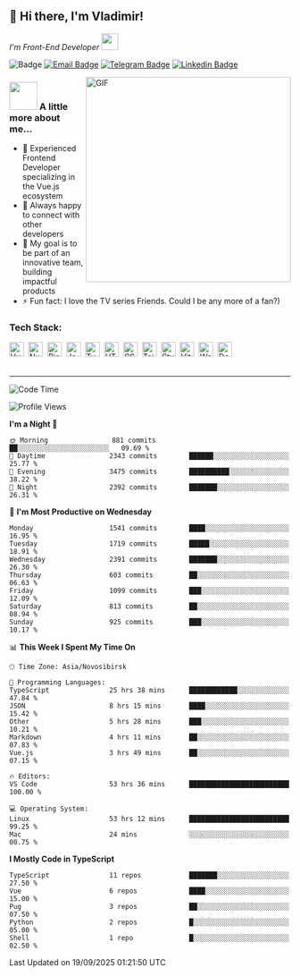 ## 🦄 Hi there, I'm Vladimir!

<p><em>I'm Front-End Developer <img src="https://i.giphy.com/WUlplcMpOCEmTGBtBW.webp" width="30"></em>
</p>

![Badge](https://hitscounter.dev/api/hit?url=https%3A%2F%2Fgithub.com%2Fvofronte&label=гости&icon=github&color=%23E7E7E7)
[![Email Badge](https://cdn.jsdelivr.net/gh/vofronte/icons@latest/mail_badge.svg)](mailto:Hi@BetterCallSergeev.pro)
[![Telegram Badge](https://cdn.jsdelivr.net/gh/vofronte/icons@latest/tg_badge.svg)](https://t.me/vofronte) [![Linkedin
Badge](https://cdn.jsdelivr.net/gh/vofronte/icons@latest/linkedin_badge.svg)](https://www.linkedin.com/in/vofronte/)


<img align="right" alt="GIF" width="367" src="https://i.giphy.com/L8K62iTDkzGX6.webp" />

### <img src="https://i.giphy.com/VgCDAzcKvsR6OM0uWg.webp" width="50"> A little more about me...

- 🔭 Experienced Frontend Developer specializing in the Vue.js ecosystem
- 👯 Always happy to connect with other developers
- 🥅 My goal is to be part of an innovative team, building impactful products
- ⚡ Fun fact: I love the TV series Friends. Could I be any more of a fan?)

### Tech Stack:

<div class="tools-container">
	<img title="Vue.js" alt="Vue.js" width="26px" src="https://cdn.jsdelivr.net/gh/vofronte/icons@latest/vue.svg" style="vertical-align: middle; margin-right: 4px; margin-bottom: 4px;"/>
	<img title="Nuxt.js" alt="Nuxt.js" width="26px" src="https://cdn.jsdelivr.net/gh/vofronte/icons@latest/nuxt.png" style="vertical-align: middle; margin-right: 4px; margin-bottom: 4px;"/>
	<img title="Pinia" alt="Pinia" width="26px" src="https://cdn.jsdelivr.net/gh/vofronte/icons@latest/pinia.svg" style="vertical-align: middle; margin-right: 4px; margin-bottom: 4px;"/>
	<img title="JavaScript" alt="JavaScript" width="26px" src="https://cdn.jsdelivr.net/gh/vofronte/icons@latest/js.svg" style="vertical-align: middle; margin-right: 4px; margin-bottom: 4px;"/>
	<img title="TypeScript" alt="TypeScript" width="26px" src="https://cdn.jsdelivr.net/gh/vofronte/icons@latest/ts.svg" style="vertical-align: middle; margin-right: 4px; margin-bottom: 4px;"/>
	<img title="HTML" alt="HTML" width="26px" src="https://cdn.jsdelivr.net/gh/vofronte/icons@latest/html.svg" style="vertical-align: middle; margin-right: 4px; margin-bottom: 4px;"/>
	<img title="CSS" alt="CSS" width="26px" src="https://cdn.jsdelivr.net/gh/vofronte/icons@latest/css.svg" style="vertical-align: middle; margin-right: 4px; margin-bottom: 4px;"/>
	<img title="Tailwind" alt="Tailwind" width="26px" src="https://cdn.jsdelivr.net/gh/vofronte/icons@latest/tailwind.svg" style="vertical-align: middle; margin-right: 4px; margin-bottom: 4px;"/>
	<img title="Stylus" alt="Stylus" width="26px" src="https://cdn.jsdelivr.net/gh/vofronte/icons@latest/stylus.svg" style="vertical-align: middle; margin-right: 4px; margin-bottom: 4px;"/>
	<img title="Vite" alt="Vite" width="26px" src="https://cdn.jsdelivr.net/gh/vofronte/icons@latest/vite.svg" style="vertical-align: middle; margin-right: 4px; margin-bottom: 4px;"/>
	<img title="Webpack" alt="Webpack" width="26px" src="https://cdn.jsdelivr.net/gh/vofronte/icons@latest/webpack.svg" style="vertical-align: middle; margin-right: 4px; margin-bottom: 4px;"/>
	<img title="Docker" alt="Docker" width="26px" src="https://cdn.jsdelivr.net/gh/vofronte/icons@latest/docker.svg" style="vertical-align: middle; margin-right: 4px; margin-bottom: 4px;"/>
</div>
<br />

---
<!--START_SECTION:waka-->
![Code Time](http://img.shields.io/badge/Code%20Time-7%2C436%20hrs%2055%20mins-blue)

![Profile Views](http://img.shields.io/badge/Profile%20Views-0-blue)

**I'm a Night 🦉** 

```text
🌞 Morning                881 commits         ██░░░░░░░░░░░░░░░░░░░░░░░   09.69 % 
🌆 Daytime                2343 commits        ██████░░░░░░░░░░░░░░░░░░░   25.77 % 
🌃 Evening                3475 commits        ██████████░░░░░░░░░░░░░░░   38.22 % 
🌙 Night                  2392 commits        ███████░░░░░░░░░░░░░░░░░░   26.31 % 
```
📅 **I'm Most Productive on Wednesday** 

```text
Monday                   1541 commits        ████░░░░░░░░░░░░░░░░░░░░░   16.95 % 
Tuesday                  1719 commits        █████░░░░░░░░░░░░░░░░░░░░   18.91 % 
Wednesday                2391 commits        ███████░░░░░░░░░░░░░░░░░░   26.30 % 
Thursday                 603 commits         ██░░░░░░░░░░░░░░░░░░░░░░░   06.63 % 
Friday                   1099 commits        ███░░░░░░░░░░░░░░░░░░░░░░   12.09 % 
Saturday                 813 commits         ██░░░░░░░░░░░░░░░░░░░░░░░   08.94 % 
Sunday                   925 commits         ███░░░░░░░░░░░░░░░░░░░░░░   10.17 % 
```


📊 **This Week I Spent My Time On** 

```text
🕑︎ Time Zone: Asia/Novosibirsk

💬 Programming Languages: 
TypeScript               25 hrs 38 mins      ████████████░░░░░░░░░░░░░   47.84 % 
JSON                     8 hrs 15 mins       ████░░░░░░░░░░░░░░░░░░░░░   15.42 % 
Other                    5 hrs 28 mins       ███░░░░░░░░░░░░░░░░░░░░░░   10.21 % 
Markdown                 4 hrs 11 mins       ██░░░░░░░░░░░░░░░░░░░░░░░   07.83 % 
Vue.js                   3 hrs 49 mins       ██░░░░░░░░░░░░░░░░░░░░░░░   07.15 % 

🔥 Editors: 
VS Code                  53 hrs 36 mins      █████████████████████████   100.00 % 

💻 Operating System: 
Linux                    53 hrs 12 mins      █████████████████████████   99.25 % 
Mac                      24 mins             ░░░░░░░░░░░░░░░░░░░░░░░░░   00.75 % 
```

**I Mostly Code in TypeScript** 

```text
TypeScript               11 repos            ███████░░░░░░░░░░░░░░░░░░   27.50 % 
Vue                      6 repos             ████░░░░░░░░░░░░░░░░░░░░░   15.00 % 
Pug                      3 repos             ██░░░░░░░░░░░░░░░░░░░░░░░   07.50 % 
Python                   2 repos             █░░░░░░░░░░░░░░░░░░░░░░░░   05.00 % 
Shell                    1 repo              █░░░░░░░░░░░░░░░░░░░░░░░░   02.50 % 
```




 Last Updated on 19/09/2025 01:21:50 UTC
<!--END_SECTION:waka-->
